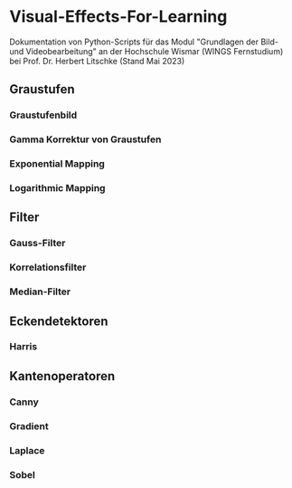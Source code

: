 # Visual-Effects-For-Learning
Dokumentation von Python-Scripts für das Modul "Grundlagen der Bild- und Videobearbeitung" an der Hochschule Wismar (WINGS Fernstudium) bei Prof. Dr. Herbert Litschke (Stand Mai 2023)

## Graustufen
### Graustufenbild
### Gamma Korrektur von Graustufen
### Exponential Mapping
### Logarithmic Mapping

## Filter
### Gauss-Filter
### Korrelationsfilter
### Median-Filter

## Eckendetektoren
### Harris

## Kantenoperatoren
### Canny
### Gradient
### Laplace
### Sobel

